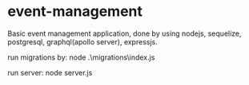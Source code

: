 # event-management
Basic event management application, done by using nodejs, sequelize, postgresql, graphql(apollo server), expressjs.

run migrations by: node .\migrations\index.js

run server: node server.js
